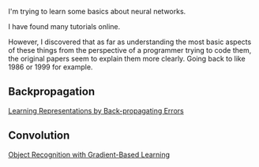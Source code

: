 I'm trying to learn some basics about neural networks.

I have found many tutorials online.

However, I discovered that as far as understanding the most basic aspects of these things from
the perspective of a programmer trying to code them, the original papers seem to explain them more clearly.  Going back to like 1986 or 1999 for example.

## Backpropagation

[Learning Representations by Back-propagating Errors](hinton86.pdf)


## Convolution

[Object Recognition with Gradient-Based Learning](lecun99.pdf)



